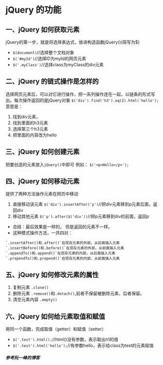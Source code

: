 # jQuery 的功能
## 一、jQuery 如何获取元素
jQuery的第一步，就是将选择表达式，放进构造函数jQuery()(简写为$)
* `$(document)`//选择整个文档对象
* `$('#myId')`//选择ID为myId的网页元素
* `$('.myClass')`//选择class为myClass的div元素
## 二、jQuery 的链式操作是怎样的
选择网页元素后，可以对它进行操作，把一系列操作连在一起，以链条的形式写出。每次操作返回的是jQuery对象
`$('div').find('h3').eq(2).html('hello');`
意思是：
1. 找到div元素，
2. 找到里面的h3元素
3. 选择第三个h3元素
4. 把里面的内容改为hello

## 三、jQuery 如何创建元素
把要创造的元素放入`jQuery()`中即可
例如：
`$('<p>Hello</p>');`

## 四、jQuery 如何移动元素
提供了两种方法操作元素在网页中移动
1. 直接移动该元素
`$('div').insertAfter('p')`//把div元素移到p元素后面，返回div
2. 移动其他元素
   `$('p').after($('div'))`//把p元素移到div的前面，返回p

* 总结：最后效果是一样的， 但是返回的元素不一样。
* 这种模式操作方法，一共四对：
```
`.insertAfter()和.after()`在现存元素的外部，从后面插入元素
`.insertBefore()和.before()`在现存元素的外部，从前面插入元素
`.appendTo()和.append()`在现存元素的内部，从后面插入元素
`.prependTo()和.prepend()`在现存元素的内部，从前面插入元素

```

## 五、jQuery 如何修改元素的属性
1. 复制元素 `.clone()`
2. 删除元素 `.remove()`和`.detach()`,前者不保留被删除元素，后者保留。
3. 清空元素内容 `.empty()`

## 六、jQuery 如何给元素取值和赋值
用同一个函数，完成取值（getter）和赋值（setter）
* `$('.test').html();`//html()没有参数，表示取出h1的值
* `$('.test').html('hello');`//有参数hello，表示给class为test的元素赋值




##### 参考阮一峰的博客